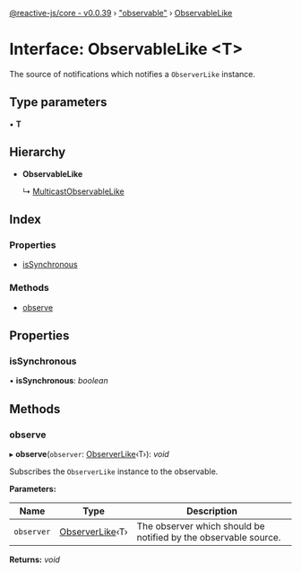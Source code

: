 [@reactive-js/core - v0.0.39](../README.md) › ["observable"](../modules/_observable_.md) › [ObservableLike](_observable_.observablelike.md)

# Interface: ObservableLike <**T**>

The source of notifications which notifies a `ObserverLike` instance.

## Type parameters

▪ **T**

## Hierarchy

* **ObservableLike**

  ↳ [MulticastObservableLike](_observable_.multicastobservablelike.md)

## Index

### Properties

* [isSynchronous](_observable_.observablelike.md#issynchronous)

### Methods

* [observe](_observable_.observablelike.md#observe)

## Properties

###  isSynchronous

• **isSynchronous**: *boolean*

## Methods

###  observe

▸ **observe**(`observer`: [ObserverLike](_observable_.observerlike.md)‹T›): *void*

Subscribes the `ObserverLike` instance to the observable.

**Parameters:**

Name | Type | Description |
------ | ------ | ------ |
`observer` | [ObserverLike](_observable_.observerlike.md)‹T› | The observer which should be notified by the observable source.  |

**Returns:** *void*
